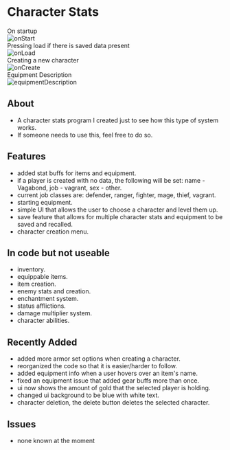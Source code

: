 # Character Stats
On startup<br>
![onStart](https://github.com/HarpersDad/CharacterStats/assets/42348662/ee5e9db4-34c6-4e74-9486-7bd6a3256c35)<br>
Pressing load if there is saved data present<br>
![onLoad](https://github.com/HarpersDad/CharacterStats/assets/42348662/e76ba074-662d-4fd9-b37d-a6d8c2ac724e)<br>
Creating a new character<br>
![onCreate](https://github.com/HarpersDad/CharacterStats/assets/42348662/2f6bec41-a3a1-422f-aa55-e377494fc355)<br>
Equipment Description<br>
![equipmentDescription](https://github.com/HarpersDad/CharacterStats/assets/42348662/b06ae2c9-3669-445a-a87b-f4649a75b998)<br>

<h2>About</h2>

- A character stats program I created just to see how this type of system works.<br>
- If someone needs to use this, feel free to do so.<br>

<h2>Features</h2>

- added stat buffs for items and equipment.<br>
- if a player is created with no data, the following will be set: name - Vagabond, job - vagrant, sex - other.<br>
- current job classes are: defender, ranger, fighter, mage, thief, vagrant.<br>
- starting equipment.<br>
- simple UI that allows the user to choose a character and level them up.<br>
- save feature that allows for multiple character stats and equipment to be saved and recalled.<br>
- character creation menu.<br>

<h2>In code but not useable</h2>

- inventory.<br>
- equippable items.<br>
- item creation.<br>
- enemy stats and creation.<br>
- enchantment system.<br>
- status afflictions.<br>
- damage multiplier system.<br>
- character abilities.<br>

<h2>Recently Added</h2>

- added more armor set options when creating a character.<br>
- reorganized the code so that it is easier/harder to follow.<br>
- added equipment info when a user hovers over an item's name.<br>
- fixed an equipment issue that added gear buffs more than once.<br>
- ui now shows the amount of gold that the selected player is holding.<br>
- changed ui background to be blue with white text.<br>
- character deletion, the delete button deletes the selected character.<br>

<h2>Issues</h2>

- none known at the moment


